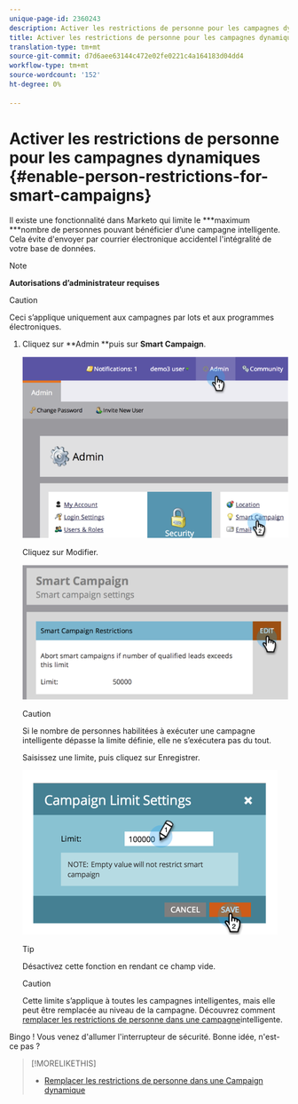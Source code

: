 ```yaml
---
unique-page-id: 2360243
description: Activer les restrictions de personne pour les campagnes dynamiques - Documents marketing - Documentation du produit
title: Activer les restrictions de personne pour les campagnes dynamiques
translation-type: tm+mt
source-git-commit: d7d6aee63144c472e02fe0221c4a164183d04dd4
workflow-type: tm+mt
source-wordcount: '152'
ht-degree: 0%

---
```



# Activer les restrictions de personne pour les campagnes dynamiques {#enable-person-restrictions-for-smart-campaigns}

Il existe une fonctionnalité dans Marketo qui limite le ***maximum ***nombre de personnes pouvant bénéficier d’une campagne intelligente. Cela évite d&#39;envoyer par courrier électronique accidentel l&#39;intégralité de votre base de données.

>[!NOTE]
>
>**Autorisations d’administrateur requises**

>[!CAUTION]
>
>Ceci s’applique uniquement aux campagnes par lots et aux programmes électroniques.

1. Cliquez sur **Admin **puis sur **Smart Campaign**.

   ![](assets/image2014-9-18-15-3a58-3a29.png)

   Cliquez sur Modifier.

   ![](assets/image2014-9-18-15-3a59-3a7.png)

   >[!CAUTION]
   >
   >
   >Si le nombre de personnes habilitées à exécuter une campagne intelligente dépasse la limite définie, elle ne s’exécutera pas du tout.

   Saisissez une limite, puis cliquez sur Enregistrer.

   ![](assets/image2014-9-18-15-3a59-3a56.png)

   >[!TIP]
   >
   >
   >Désactivez cette fonction en rendant ce champ vide.

   >[!CAUTION]
   >
   >
   >Cette limite s’applique à toutes les campagnes intelligentes, mais elle peut être remplacée au niveau de la campagne. Découvrez comment [remplacer les restrictions de personne dans une campagne](../../../product-docs/core-marketo-concepts/smart-campaigns/using-smart-campaigns/override-person-restrictions-in-a-smart-campaign.md)intelligente.

Bingo ! Vous venez d&#39;allumer l&#39;interrupteur de sécurité. Bonne idée, n&#39;est-ce pas ?

>[!MORELIKETHIS]
>
>* [Remplacer les restrictions de personne dans une Campaign dynamique](../../../product-docs/core-marketo-concepts/smart-campaigns/using-smart-campaigns/override-person-restrictions-in-a-smart-campaign.md)

>



